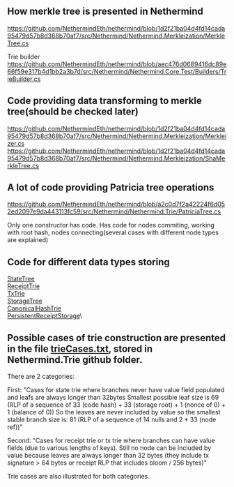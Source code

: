 ## How merkle tree is presented in Nethermind
https://github.com/NethermindEth/nethermind/blob/1d2f21ba04d4fd14cada95479d57b8d368b70af7/src/Nethermind/Nethermind.Merkleization/MerkleTree.cs

Trie builder
https://github.com/NethermindEth/nethermind/blob/aec476d0689416dc89e66f59e317b4d1bb2a3b7d/src/Nethermind/Nethermind.Core.Test/Builders/TrieBuilder.cs

## Code providing data transforming to merkle tree(should be checked later)
https://github.com/NethermindEth/nethermind/blob/1d2f21ba04d4fd14cada95479d57b8d368b70af7/src/Nethermind/Nethermind.Merkleization/Merkleizer.cs
https://github.com/NethermindEth/nethermind/blob/1d2f21ba04d4fd14cada95479d57b8d368b70af7/src/Nethermind/Nethermind.Merkleization/ShaMerkleTree.cs

## A lot of code providing Patricia tree operations
https://github.com/NethermindEth/nethermind/blob/a2c0d7f2a42224f6d052ed2097e9da443113fc59/src/Nethermind/Nethermind.Trie/PatriciaTree.cs

Only one constructor has code. Has code for nodes commiting, working with root hash, nodes connecting(several cases with different node types are explained)

## Code for different data types storing
[StateTree](https://github.com/NethermindEth/nethermind/blob/a2c0d7f2a42224f6d052ed2097e9da443113fc59/src/Nethermind/Nethermind.State/StateTree.cs)\
[ReceiptTrie](https://github.com/NethermindEth/nethermind/blob/aec476d0689416dc89e66f59e317b4d1bb2a3b7d/src/Nethermind/Nethermind.State/Proofs/ReceiptTrie.cs)\
[TxTrie](https://github.com/NethermindEth/nethermind/blob/aec476d0689416dc89e66f59e317b4d1bb2a3b7d/src/Nethermind/Nethermind.State/Proofs/TxTrie.cs)\
[StorageTree](https://github.com/NethermindEth/nethermind/blob/a2c0d7f2a42224f6d052ed2097e9da443113fc59/src/Nethermind/Nethermind.State/StorageTree.cs)\
[CanonicalHashTrie](https://github.com/NethermindEth/nethermind/blob/3d6a3a07035b6a86b7537f7ba07c1d315c29c148/src/Nethermind/Nethermind.Synchronization/LesSync/CanonicalHashTrie.cs)\
[PersistentReceiptStorage](https://github.com/NethermindEth/nethermind/blob/master/src/Nethermind/Nethermind.Blockchain/Receipts/PersistentReceiptStorage.cs)\

## Possible cases of trie construction are presented in the file [trieCases.txt](https://github.com/NethermindEth/nethermind/blob/a2c0d7f2a42224f6d052ed2097e9da443113fc59/src/Nethermind/Nethermind.Trie/trieCases.txt), stored in Nethermind.Trie github folder.


There are 2 categories:

First:
"Cases for state trie where branches never have value field populated and leafs are always longer than 32bytes
Smallest possible leaf size is 69 (RLP of a sequence of 33 (code hash) + 33 (storage root) + 1 (nonce of 0) + 1 (balance of 0))
So the leaves are never included by value so the smallest stable branch size is:
81 (RLP of a sequence of 14 nulls and 2 * 33 (node ref))"

Second:
"Cases for receipt trie or tx trie where branches can have value fields (due to various lengths of keys).
Still no node can be included by value because leaves are always longer than 32 bytes (they include tx signature > 64 bytes or receipt RLP that includes bloom / 256 bytes)"

Trie cases are also illustrated for both categories.

